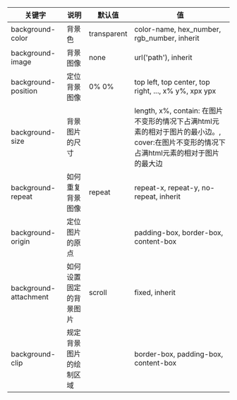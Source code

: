 |关键字|说明|默认值|值|
|-|-|-|-|
|background-color|背景色|transparent|color-name, hex_number, rgb_number, inherit|
|background-image|背景图像|none|url('path'), inherit|
|background-position|定位背景图像|0% 0%| top left, top center, top right, ..., x% y%, xpx ypx|
|background-size|背景图片的尺寸||length, x%, contain: 在图片不变形的情况下占满html元素的相对于图片的最小边。,  cover:在图片不变形的情况下占满html元素的相对于图片的最大边|
|background-repeat|如何重复背景图像|repeat|repeat-x, repeat-y, no-repeat, inherit|
|background-origin|定位图片的原点||padding-box, border-box, content-box|
|background-attachment|如何设置固定的背景图片|scroll|fixed, inherit|
|background-clip|规定背景图片的绘制区域||border-box, padding-box, content-box|



